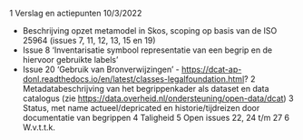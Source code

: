 1 Verslag en actiepunten 10/3/2022
  * Beschrijving opzet metamodel in Skos, scoping op basis van de ISO 25964 (issues 7, 11, 12, 13, 15 en 19)
  * Issue 8 ‘Inventarisatie symbool representatie van een begrip en de hiervoor gebruikte labels’
  * Issue 20 ‘Gebruik van Bronverwijzingen’ - https://dcat-ap-donl.readthedocs.io/en/latest/classes-legalfoundation.html?
2 Metadatabeschrijving van het begrippenkader als dataset en data catalogus (zie https://data.overheid.nl/ondersteuning/open-data/dcat)
3 Status, met name actueel/depricated en historie/tijdreizen door documentatie van begrippen
4 Taligheid
5 Open issues 22, 24 t/m 27
6 W.v.t.t.k.
